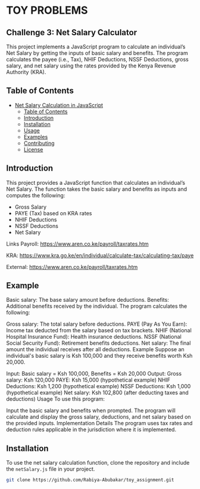 # TOY PROBLEMS

## Challenge 3: Net Salary Calculator

This project implements a JavaScript program to calculate an individual’s Net Salary by getting the inputs of basic salary and benefits. The program calculates the payee (i.e., Tax), NHIF Deductions, NSSF Deductions, gross salary, and net salary using the rates provided by the Kenya Revenue Authority (KRA).

## Table of Contents

- [Net Salary Calculation in JavaScript](#net-salary-calculation-in-javascript)
  - [Table of Contents](#table-of-contents)
  - [Introduction](#introduction)
  - [Installation](#installation)
  - [Usage](#usage)
  - [Examples](#examples)
  - [Contributing](#contributing)
  - [License](#license)

## Introduction
This project provides a JavaScript function that calculates an individual’s Net Salary. The function takes the basic salary and benefits as inputs and computes the following:

- Gross Salary
- PAYE (Tax) based on KRA rates
- NHIF Deductions
- NSSF Deductions
- Net Salary

Links
Payroll:   https://www.aren.co.ke/payroll/taxrates.htm

KRA:       https://www.kra.go.ke/en/individual/calculate-tax/calculating-tax/paye

External:  https://www.aren.co.ke/payroll/taxrates.htm

## Example
Basic salary: The base salary amount before deductions. Benefits: Additional benefits received by the individual. The program calculates the following:

Gross salary: The total salary before deductions. PAYE (Pay As You Earn): Income tax deducted from the salary based on tax brackets. NHIF (National Hospital Insurance Fund): Health insurance deductions. NSSF (National Social Security Fund): Retirement benefits deductions. Net salary: The final amount the individual receives after all deductions. Example Suppose an individual's basic salary is Ksh 100,000 and they receive benefits worth Ksh 20,000.

Input: Basic salary = Ksh 100,000, Benefits = Ksh 20,000 Output: Gross salary: Ksh 120,000 PAYE: Ksh 15,000 (hypothetical example) NHIF Deductions: Ksh 1,200 (hypothetical example) NSSF Deductions: Ksh 1,000 (hypothetical example) Net salary: Ksh 102,800 (after deducting taxes and deductions) Usage To use this program:

Input the basic salary and benefits when prompted. The program will calculate and display the gross salary, deductions, and net salary based on the provided inputs. Implementation Details The program uses tax rates and deduction rules applicable in the jurisdiction where it is implemented.


## Installation

To use the net salary calculation function, clone the repository and include the `netSalary.js` file in your project.

```bash
git clone https://github.com/Rabiya-Abubakar/toy_assignment.git
